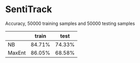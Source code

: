 # SentiTrack
Accuracy, 50000 training samples and 50000 testing samples

|   |train|test|
|---|---|---|
|NB    |84.71%|74.33%|
|MaxEnt|86.05%|68.58%|
